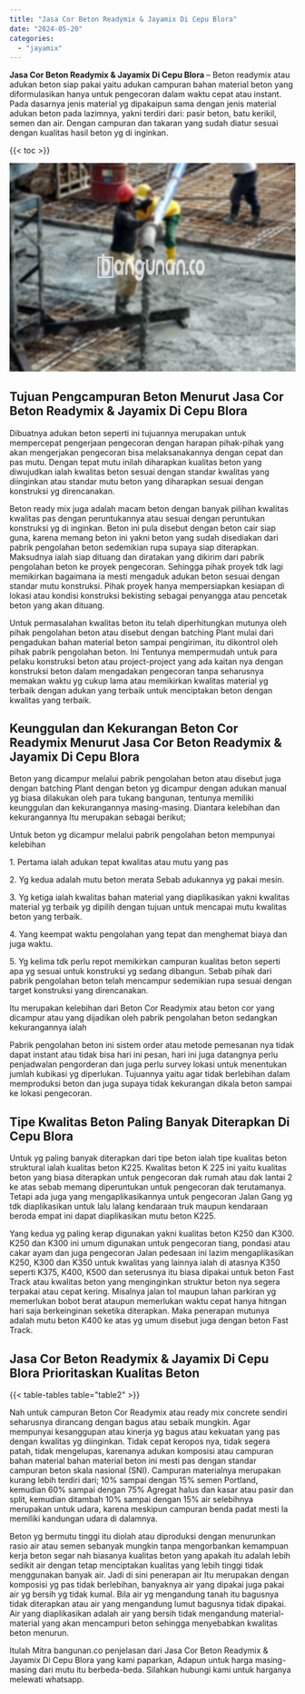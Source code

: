 ```yaml
---
title: "Jasa Cor Beton Readymix & Jayamix Di Cepu Blora"
date: "2024-05-20"
categories: 
  - "jayamix"
---
```


**Jasa Cor Beton Readymix & Jayamix Di Cepu Blora** – Beton readymix atau adukan beton siap pakai yaitu adukan campuran bahan material beton yang diformulasikan hanya untuk pengecoran dalam waktu cepat atau instant. Pada dasarnya jenis material yg dipakaipun sama dengan jenis material adukan beton pada lazimnya, yakni terdiri dari: pasir beton, batu kerikil, semen dan air. Dengan campuran dan takaran yang sudah diatur sesuai dengan kualitas hasil beton yg di inginkan.

{{< toc >}}

![Jasa Cor Beton Readymix & Jayamix Di Cepu Blora](/images/jasa-cor-readymix-44.png)

## Tujuan Pengcampuran Beton Menurut Jasa Cor Beton Readymix & Jayamix Di Cepu Blora

Dibuatnya adukan beton seperti ini tujuannya merupakan untuk mempercepat pengerjaan pengecoran dengan harapan pihak-pihak yang akan mengerjakan pengecoran bisa melaksanakannya dengan cepat dan pas mutu. Dengan tepat mutu inilah diharapkan kualitas beton yang diwujudkan ialah kwalitas beton sesuai dengan standar kwalitas yang diinginkan atau standar mutu beton yang diharapkan sesuai dengan konstruksi yg direncanakan.

Beton ready mix juga adalah macam beton dengan banyak pilihan kwalitas kwalitas pas dengan peruntukannya atau sesuai dengan peruntukan konstruksi yg di inginkan. Beton ini pula disebut dengan beton cair siap guna, karena memang beton ini yakni beton yang sudah disediakan dari pabrik pengolahan beton sedemikian rupa supaya siap diterapkan. Maksudnya ialah siap dituang dan diratakan yang dikirim dari pabrik pengolahan beton ke proyek pengecoran. Sehingga pihak proyek tdk lagi memikirkan bagaimana ia mesti mengaduk adukan beton sesuai dengan standar mutu konstruksi. Pihak proyek hanya mempersiapkan kesiapan di lokasi atau kondisi konstruksi bekisting sebagai penyangga atau pencetak beton yang akan dituang.

Untuk permasalahan kwalitas beton itu telah diperhitungkan mutunya oleh pihak pengolahan beton atau disebut dengan batching Plant mulai dari pengadukan bahan material beton sampai pengiriman, itu dikontrol oleh pihak pabrik pengolahan beton. Ini Tentunya mempermudah untuk para pelaku konstruksi beton atau project-project yang ada kaitan nya dengan konstruksi beton dalam mengadakan pengecoran tanpa seharusnya memakan waktu yg cukup lama atau memikirkan kwalitas material yg terbaik dengan adukan yang terbaik untuk menciptakan beton dengan kwalitas yang terbaik.

## Keunggulan dan Kekurangan Beton Cor Readymix Menurut Jasa Cor Beton Readymix & Jayamix Di Cepu Blora

Beton yang dicampur melalui pabrik pengolahan beton atau disebut juga dengan batching Plant dengan beton yg dicampur dengan adukan manual yg biasa dilakukan oleh para tukang bangunan, tentunya memiliki keunggulan dan kekurangannya masing-masing. Diantara kelebihan dan kekurangannya Itu merupakan sebagai berikut;

Untuk beton yg dicampur melalui pabrik pengolahan beton mempunyai kelebihan

1\. Pertama ialah adukan tepat kwalitas atau mutu yang pas

2\. Yg kedua adalah mutu beton merata Sebab adukannya yg pakai mesin.

3\. Yg ketiga ialah kwalitas bahan material yang diaplikasikan yakni kwalitas material yg terbaik yg dipilih dengan tujuan untuk mencapai mutu kwalitas beton yang terbaik.

4\. Yang keempat waktu pengolahan yang tepat dan menghemat biaya dan juga waktu.

5\. Yg kelima tdk perlu repot memikirkan campuran kualitas beton seperti apa yg sesuai untuk konstruksi yg sedang dibangun. Sebab pihak dari pabrik pengolahan beton telah mencampur sedemikian rupa sesuai dengan target konstruksi yang direncanakan.

Itu merupakan kelebihan dari Beton Cor Readymix atau beton cor yang dicampur atau yang dijadikan oleh pabrik pengolahan beton sedangkan kekurangannya ialah

Pabrik pengolahan beton ini sistem order atau metode pemesanan nya tidak dapat instant atau tidak bisa hari ini pesan, hari ini juga datangnya perlu penjadwalan pengorderan dan juga perlu survey lokasi untuk menentukan jumlah kubikasi yg diperlukan. Tujuannya yaitu agar tidak berlebihan dalam memproduksi beton dan juga supaya tidak kekurangan dikala beton sampai ke lokasi pengecoran.

## Tipe Kwalitas Beton Paling Banyak Diterapkan Di Cepu Blora

Untuk yg paling banyak diterapkan dari tipe beton ialah tipe kualitas beton struktural ialah kualitas beton K225. Kwalitas beton K 225 ini yaitu kualitas beton yang biasa diterapkan untuk pengecoran dak rumah atau dak lantai 2 ke atas sebab memang diperuntukan untuk pengecoran dak terutamanya. Tetapi ada juga yang mengaplikasikannya untuk pengecoran Jalan Gang yg tdk diaplikasikan untuk lalu lalang kendaraan truk maupun kendaraan beroda empat ini dapat diaplikasikan mutu beton K225.

Yang kedua yg paling kerap digunakan yakni kualitas beton K250 dan K300. K250 dan K300 ini umum digunakan untuk pengecoran tiang, pondasi atau cakar ayam dan juga pengecoran Jalan pedesaan ini lazim mengaplikasikan K250, K300 dan K350 untuk kwalitas yang lainnya ialah di atasnya K350 seperti K375, K400, K500 dan seterusnya itu biasa dipakai untuk beton Fast Track atau kwalitas beton yang menginginkan struktur beton nya segera terpakai atau cepat kering. Misalnya jalan tol maupun lahan parkiran yg memerlukan bobot berat ataupun memerlukan waktu cepat hanya hitngan hari saja berkeinginan seketika diterapkan. Maka penerapan mutunya adalah mutu beton K400 ke atas yg umum disebut juga dengan beton Fast Track.

## Jasa Cor Beton Readymix & Jayamix Di Cepu Blora Prioritaskan Kualitas Beton

{{< table-tables table="table2" >}}

Nah untuk campuran Beton Cor Readymix atau ready mix concrete sendiri seharusnya dirancang dengan bagus atau sebaik mungkin. Agar mempunyai kesanggupan atau kinerja yg bagus atau kekuatan yang pas dengan kwalitas yg diinginkan. Tidak cepat keropos nya, tidak segera patah, tidak mengelupas, karenanya adukan komposisi atau campuran bahan material bahan material beton ini mesti pas dengan standar campuran beton skala nasional (SNI). Campuran materialnya merupakan kurang lebih terdiri dari; 10% sampai dengan 15% semen Portland, kemudian 60% sampai dengan 75% Agregat halus dan kasar atau pasir dan split, kemudian ditambah 10% sampai dengan 15% air selebihnya merupakan untuk udara, karena meskipun campuran benda padat mesti Ia memiliki kandungan udara di dalamnya.

Beton yg bermutu tinggi itu diolah atau diproduksi dengan menurunkan rasio air atau semen sebanyak mungkin tanpa mengorbankan kemampuan kerja beton segar nah biasanya kualitas beton yang apakah itu adalah lebih sedikit air dengan tetap menciptakan kualitas yang lebih tinggi tidak menggunakan banyak air. Jadi di sini penerapan air Itu merupakan dengan komposisi yg pas tidak berlebihan, banyaknya air yang dipakai juga pakai air yg bersih yg tidak kumal. Bila air yg mengandung tanah itu bagusnya tidak diterapkan atau air yang mengandung lumut bagusnya tidak dipakai. Air yang diaplikasikan adalah air yang bersih tidak mengandung material-material yang akan mencampuri beton sehingga menyebabkan kwalitas beton menurun.

Itulah Mitra bangunan.co penjelasan dari Jasa Cor Beton Readymix & Jayamix Di Cepu Blora yang kami paparkan, Adapun untuk harga masing-masing dari mutu itu berbeda-beda. Silahkan hubungi kami untuk harganya melewati whatsapp.
